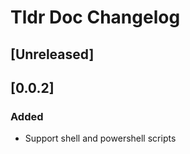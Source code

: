 <!-- Keep a Changelog guide -> https://keepachangelog.com -->

# Tldr Doc Changelog

## [Unreleased]
## [0.0.2]
### Added
- Support shell and powershell scripts
